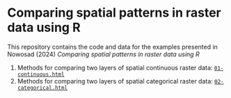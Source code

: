 # Comparing spatial patterns in raster data using R

<!-- [![DOI](https://zenodo.org/badge/660550342.svg)](https://zenodo.org/badge/latestdoi/660550342) -->

This repository contains the code and data for the examples presented in Nowosad (2024) *Comparing spatial patterns in raster data using R*<!--add book info and year-->

1. Methods for comparing two layers of spatial continuous raster data: [`01-continuous.html`](01-continuous.html)
2. Methods for comparing two layers of spatial categorical raster data: [`02-categorical.html`](02-categorical.html)
